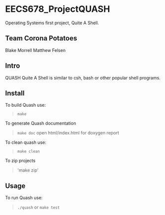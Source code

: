 # EECS678_ProjectQUASH
Operating Systems first project, Quite A Shell.

## Team Corona Potatoes
Blake Morrell
Matthew Felsen

## Intro
QUASH Quite A Shell is similar to csh, bash or other popular shell programs.

## Install
To build Quash use:
> `make`

To generate Quash documentation
> `make doc`
> open html/index.html for doxygen report

To clean quash use:
> `make clean`

To zip projects
> 'make zip'

## Usage
To run Quash use:
> `./quash`
or
> `make test`
